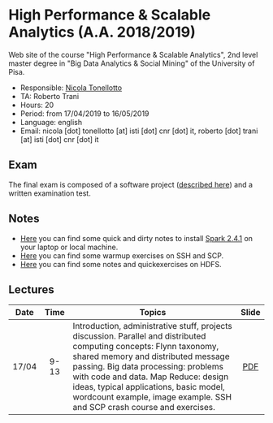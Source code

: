 # High Performance & Scalable Analytics (A.A. 2018/2019)

Web site of the course "High Performance & Scalable Analytics", 2nd level master degree in "Big Data Analytics & Social Mining" of the University of Pisa.

* Responsible: [Nicola Tonellotto](http://pomino.isti.cnr.it/~khast)
* TA: Roberto Trani
* Hours: 20
* Period: from 17/04/2019 to 16/05/2019
* Language: english
* Email: nicola [dot] tonellotto [at] isti [dot] cnr [dot] it, roberto [dot] trani [at] isti [dot] cnr [dot] it

## Exam

The final exam is composed of a software project ([described here](./projects.md)) and a written examination test.

## Notes

* [Here](./pyspark.md) you can find some quick and dirty notes to install [Spark 2.4.1](https://spark.apache.org/docs/2.4.1/) on your laptop or local machine.
* [Here](./exercises/ssh.md) you can find some warmup exercises on SSH and SCP.
* [Here](./exercises/hdfs.md) you can find some notes and quickexercises on HDFS.

## Lectures

|Date|Time|Topics|Slide|
|:--:|:----:|---------|:---:|
|17/04|9-13|Introduction, administrative stuff, projects discussion. Parallel and distributed computing concepts: Flynn taxonomy, shared memory and distributed message passing. Big data processing: problems with code and data. Map Reduce: design ideas, typical applications, basic model, wordcount example, image example. SSH and SCP crash course and exercises. |[PDF](./slides/lezione1.pdf)|



